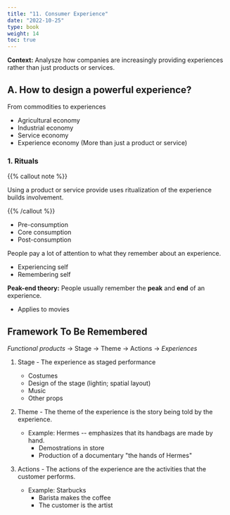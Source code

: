 ```yaml
---
title: "11. Consumer Experience"
date: "2022-10-25"
type: book
weight: 14
toc: true
---
```


**Context:** Analysze how companies are increasingly providing experiences rather than just products or services.

## A. How to design a powerful experience?

From commodities to experiences

- Agricultural economy
- Industrial economy
- Service economy
- Experience economy (More than just a product or service)

### 1. Rituals

{{% callout note %}}

Using a product or service provide uses ritualization of the experience builds involvement.

{{% /callout %}}

- Pre-consumption
- Core consumption
- Post-consumption

People pay a lot of attention to what they remember about an experience.

- Experiencing self
- Remembering self

**Peak-end theory:** People usually remember the **peak** and **end** of an experience.

- Applies to movies

## Framework To Be Remembered

_Functional products_ -> Stage -> Theme -> Actions -> _Experiences_

1. Stage - The experience as staged performance

   - Costumes
   - Design of the stage (lightin; spatial layout)
   - Music
   - Other props

2. Theme - The theme of the experience is the story being told by the experience.

   - Example: Hermes -- emphasizes that its handbags are made by hand.
     - Demostrations in store
     - Production of a documentary "the hands of Hermes"

3. Actions - The actions of the experience are the activities that the customer performs.

   - Example: Starbucks
     - Barista makes the coffee
     - The customer is the artist
